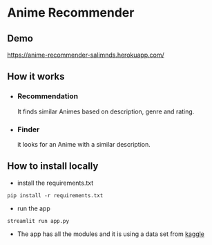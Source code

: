 # Anime Recommender
## Demo
https://anime-recommender-salimnds.herokuapp.com/
## How it works
- ### Recommendation
    It finds similar Animes based on description, genre and rating.
- ### Finder
    it looks for an Anime with a similar description.

## How to install locally
- install the requirements.txt
```
pip install -r requirements.txt
```
- run the app 
```
streamlit run app.py
```

- The app has all the modules and it is using a data set from [kaggle](https://www.kaggle.com/marlesson/myanimelist-dataset-animes-profiles-reviews) 
